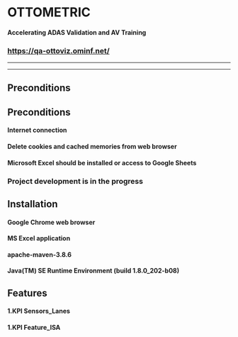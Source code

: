 # OTTOMETRIC
#### Accelerating ADAS Validation and AV Training
### https://qa-ottoviz.ominf.net/ ###
***
***
## Preconditions
## Preconditions
#### Internet connection ####
#### Delete cookies and cached memories from web browser ####
#### Microsoft Excel should be installed or access to Google Sheets ###

### Project development is in the progress

## Installation

#### Google Chrome web browser ####
#### MS Excel application ####
#### apache-maven-3.8.6 ####
#### Java(TM) SE Runtime Environment (build 1.8.0_202-b08) ####
## Features

#### 1.KPI Sensors_Lanes ####
#### 1.KPI Feature_ISA ####




